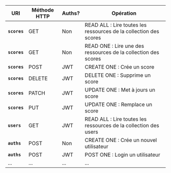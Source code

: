| URI | Méthode HTTP | Auths? | Opération |
|---|---|---|---|
| **`scores`** | GET | Non | READ ALL : Lire toutes les ressources de la collection des scores |
| **`scores`** | GET | Non | READ ONE : Lire une des ressources de la collection des scores |
| **`scores`** | POST | JWT | CREATE ONE : Crée un score |
| **`scores`** | DELETE | JWT | DELETE ONE : Supprime un score |
| **`scores`** | PATCH | JWT | UPDATE ONE : Met à jours un score |
| **`scores`** | PUT | JWT | UPDATE ONE : Remplace un score |
| **`users`** | GET | JWT | READ ALL : Lire toutes les ressources de la collection des users |
 | **`auths`** | POST | Non | CREATE ONE : Crée un nouvel utilisateur |
| **`auths`** | POST | JWT | POST ONE : Login un utilisateur |
| ... | ... | ... | ... |